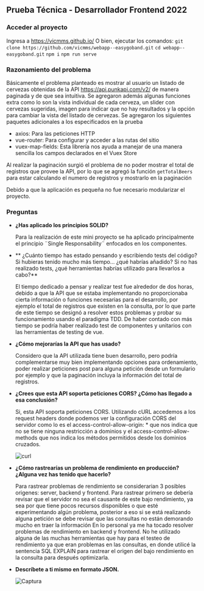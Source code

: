 ## Prueba Técnica - Desarrollador Frontend 2022

### Acceder al proyecto
Ingresa a https://vicmms.github.io/
O bien, ejecutar los comandos:
`git clone https://github.com/vicmms/webapp--easygoband.git`
`cd webapp--easygoband.git`
`npm i`
`npm run serve`

### Razonamiento del problema

Básicamente el problema planteado es mostrar al usuario un listado de cervezas obtenidas de la API https://api.punkapi.com/v2/ de manera paginada y de que sea intuitiva. Se agregaron además algunas funciones extra como lo son la vista individual de cada cerveza, un slider con cervezas sugeridas, imagen para indicar que no hay resultados y la opción para cambiar la vista del listado de cervezas.
Se agregaron los siguientes paquetes adicionales a los especificados en la prueba

- axios: Para las peticiones HTTP
- vue-router: Para configurar y acceder a las rutas del sitio
- vuex-map-fields: Esta librería nos ayuda a manejar de una manera sencilla los campos declarados en el Vuex Store

Al realizar la paginación surgió el problema de no poder mostrar el total de registros que provee la API, por lo que se agregó la función `getTotalBeers` para estar calculando el numero de registros y mostrarlo en la paginación

Debido a que la aplicación es pequeña no fue necesario modularizar el proyecto.

### Preguntas

- **¿Has aplicado los principios SOLID?**

  Para la realización de este mini proyecto se ha aplicado principalmente el principio ¨Single Responsability¨ enfocados en los componentes.

- ** ¿Cuánto tiempo has estado pensando y escribiendo tests del código? Si
  hubieras tenido mucho más tiempo... ¿qué habrías añadido? Si no has
  realizado tests, ¿qué herramientas habrías utilizado para llevarlos a cabo?**

  El tiempo dedicado a pensar y realizar test fue alrededor de dos horas, debido a que la API que se estaba implementando no proporcionaba cierta información o funciones necesarias para el desarrollo, por ejemplo el total de registros que existen en la consulta, por lo que parte de este tiempo se designó a resolver estos problemas y probar su funcionamiento usando el paradigma TDD.
  De haber contado con más tiempo se podría haber realizado test de componentes y unitarios con las herramientas de testing de vue.

- **¿Cómo mejorarías la API que has usado?**

  Considero que la API utilizada tiene buen desarrollo, pero podría complementarse muy bien implementando opciones para ordenamiento, poder realizar peticiones post para alguna petición desde un formulario por ejemplo y que la paginación incluya la información del total de registros.

- **¿Crees que esta API soporta peticiones CORS? ¿Cómo has llegado a esa
  conclusión?**

  Si, esta API soporta peticiones CORS. Utilizando cURL accedemos a los request headers donde podemos ver la configuración CORS del servidor como lo es el access-control-allow-origin: \* que nos indica que no se tiene ninguna restricción a dominios y el access-control-allow-methods que nos indica los métodos permitidos desde los dominios cruzados.
  
  ![curl](https://user-images.githubusercontent.com/34203591/188571983-8608223e-9455-44d2-8573-56b685bda071.JPG)


- **¿Cómo rastrearías un problema de rendimiento en producción? ¿Alguna
  vez has tenido que hacerlo?**

  Para rastrear problemas de rendimiento se considerarian 3 posibles origenes: server, backend y frontend. Para rastrear primero se debería revisar que el servidor no sea el causante de este bajo rendimiento, ya sea por que tiene pocos recursos disponibles o que esté experimentando algún problema, posterior a eso si se está realizando alguna petición se debe revisar que las consultas no están demorando mucho en traer la información
  En lo personal ya me ha tocado resolver problemas de rendimiento en backend y frontend.
  No he utilizado alguna de las muchas herramientas que hay para el testeo de rendimiento ya que eran problemas en las consultas, en donde utilicé la sentencia SQL EXPLAIN para rastrear el origen del bajo rendimiento en la consulta para después optimizarla.

- **Descríbete a ti mismo en formato JSON.**

    ![Captura](https://user-images.githubusercontent.com/34203591/188572659-521ceb06-eec6-4e28-9fd3-2ca8e6fb6cf1.JPG)
